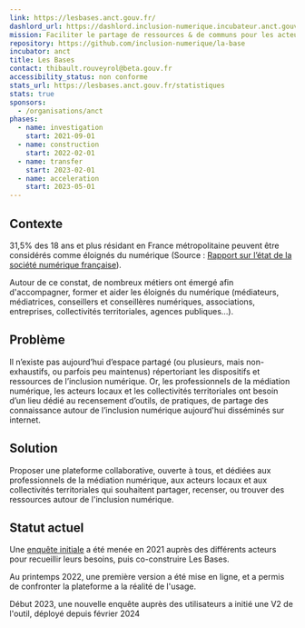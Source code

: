 ```yaml
---
link: https://lesbases.anct.gouv.fr/
dashlord_url: https://dashlord.inclusion-numerique.incubateur.anct.gouv.fr/url/lesbases-anct-gouv-fr/
mission: Faciliter le partage de ressources & de communs pour les acteurs de l'inclusion numérique
repository: https://github.com/inclusion-numerique/la-base
incubator: anct
title: Les Bases
contact: thibault.rouveyrol@beta.gouv.fr
accessibility_status: non conforme
stats_url: https://lesbases.anct.gouv.fr/statistiques
stats: true
sponsors:
  - /organisations/anct
phases:
  - name: investigation
    start: 2021-09-01
  - name: construction
    start: 2022-02-01
  - name: transfer
    start: 2023-02-01
  - name: acceleration
    start: 2023-05-01
---
```

## Contexte

31,5% des 18 ans et plus résidant en France métropolitaine peuvent être considérés comme éloignés du numérique (Source : [Rapport sur l’état de la société numérique française](https://labo.societenumerique.gouv.fr/fr/articles/la-soci%C3%A9t%C3%A9-num%C3%A9rique-fran%C3%A7aise-d%C3%A9finir-et-mesurer-l%C3%A9loignement-num%C3%A9rique/)).

Autour de ce constat, de nombreux métiers ont émergé afin d'accompagner, former et aider les éloignés du numérique (médiateurs, médiatrices, conseillers et conseillères numériques, associations,
entreprises, collectivités territoriales, agences
publiques…).


## Problème

Il n’existe pas aujourd’hui d’espace partagé (ou plusieurs, mais non-exhaustifs, ou parfois peu maintenus) répertoriant les dispositifs et ressources de l’inclusion numérique. Or, les professionnels de la médiation numérique, les acteurs locaux et les collectivités territoriales ont besoin d’un lieu dédié au recensement d’outils, de pratiques, de partage des connaissance autour de l’inclusion numérique aujourd'hui disséminés sur internet.

## Solution

Proposer une plateforme collaborative, ouverte à tous, et dédiées aux professionnels de la médiation numérique, aux acteurs locaux et aux collectivités territoriales qui souhaitent partager, recenser, ou trouver des ressources autour de l'inclusion numérique.

## Statut actuel

Une [enquête initiale](https://hackmd.io/@sonum/documentation) a été menée en 2021 auprès des différents acteurs pour recueillir leurs besoins, puis co-construire Les Bases.

Au printemps 2022, une première version a été mise en ligne, et a permis de confronter la plateforme a la réalité de l'usage.

Début 2023, une nouvelle enquête auprès des utilisateurs a initié une V2 de l'outil, déployé depuis février 2024
